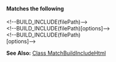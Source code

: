 #### Matches the following

&lt;!--BUILD_INCLUDE(filePath)--&gt;  
&lt;!--BUILD_INCLUDE(filePath)&#91;options&#93;--&gt;  
&lt;!--BUILD_INCLUDE(filePath)  
&#91;options&#93;--&gt;

**See Also:** [Class MatchBuildIncludeHtml](/classes/matchoptions.matchbuildincludehtml.html)  